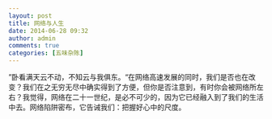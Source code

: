 ```yaml
---
layout: post
title: 网络与人生
date: 2014-06-28 09:32
author: admin
comments: true
categories: [五味杂陈]
---
```

”卧看满天云不动，不知云与我俱东。“在网络高速发展的同时，我们是否也在改变？我们在之无穷无尽中确实得到了方便，但你是否注意到，有时你会被网络所左右？我觉得，网络在二十一世纪，是必不可少的，因为它已经融入到了我们的生活中去。网络陷阱密布，它告诫我们：把握好心中的尺度。
